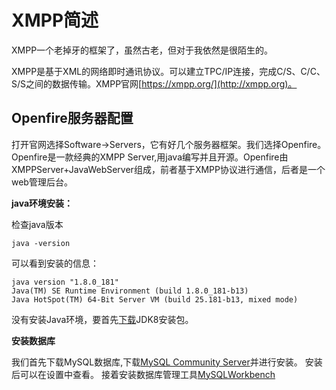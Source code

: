# XMPP简述

XMPP一个老掉牙的框架了，虽然古老，但对于我依然是很陌生的。

XMPP是基于XML的网络即时通讯协议。可以建立TPC/IP连接，完成C/S、C/C、S/S之间的数据传输。XMPP官网[https://xmpp.org/](http://xmpp.org)。


## Openfire服务器配置

打开官网选择Software->Servers，它有好几个服务器框架。我们选择Openfire。Openfire是一款经典的XMPP Server,用java编写并且开源。Openfire由XMPPServer+JavaWebServer组成，前者基于XMPP协议进行通信，后者是一个web管理后台。

**java环境安装：**

检查java版本
```
java -version
```
可以看到安装的信息：
```
java version "1.8.0_181"
Java(TM) SE Runtime Environment (build 1.8.0_181-b13)
Java HotSpot(TM) 64-Bit Server VM (build 25.181-b13, mixed mode)
```
没有安装Java环境，要首先[下载](http://www.oracle.com/technetwork/java/javase/downloads/)JDK8安装包。

**安装数据库**

我们首先下载MySQL数据库,下载[MySQL Community Server](http://www.mysql.com/downloads/)并进行安装。
安装后可以在设置中查看。
接着安装数据库管理工具[MySQLWorkbench]()


